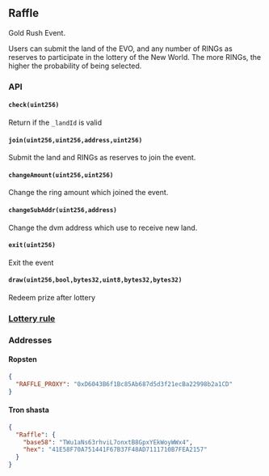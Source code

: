 ## Raffle

Gold Rush Event.  

Users can submit the land of the EVO, and any number of RINGs as reserves to participate in the lottery of the New World. The more RINGs, the higher the probability of being selected. 

### API

#### `check(uint256)`
Return if the `_landId` is valid

#### `join(uint256,uint256,address,uint256)`
Submit the land and RINGs as reserves to join the event. 

#### `changeAmount(uint256,uint256)`
Change the ring amount which joined the event.

#### `changeSubAddr(uint256,address)`
Change the dvm address which use to receive new land.

#### `exit(uint256)`
Exit the event

#### `draw(uint256,bool,bytes32,uint8,bytes32,bytes32)`
Redeem prize after lottery

### [Lottery rule](./Lottery-en.md)

### Addresses

#### Ropsten
```json
{
  "RAFFLE_PROXY": "0xD6043B6f1Bc85Ab687d5d3f21ecBa22998b2a1CD"
}
```

#### Tron shasta
```json
{
  "Raffle": {
  	"base58": "TWu1aNs63rhviL7onxtB8GpxYEkWoyWWx4",
	"hex": "41E58F70A751441F67B37F48AD7111710B7FEA2157"
  } 
}
```
